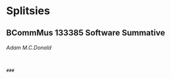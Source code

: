 # Splitsies
## BCommMus 133385 Software Summative
###### Adam M.C.Donald

~~~~~~~~~~~~~~~~~~~~~~~~~~~~~~~~~~~~~~~~~~~~~~~~~~~~~

###
